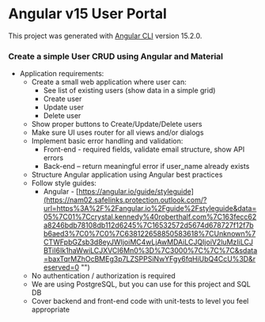 # Angular v15 User Portal

This project was generated with [Angular CLI](https://github.com/angular/angular-cli) version 15.2.0.

### Create a simple User CRUD using Angular and Material

- Application requirements:
    - Create a small web application where user can:
        - See list of existing users (show data in a simple grid)
        - Create user
        - Update user
        - Delete user
    - Show proper buttons to Create/Update/Delete users
    - Make sure UI uses router for all views and/or dialogs
    - Implement basic error handling and validation:
        - Front-end - required fields, validate email structure, show API errors
        - Back-end – return meaningful error if user_name already exists
    - Structure Angular application using Angular best practices
    - Follow style guides:
        - Angular - [https://angular.io/guide/styleguide](https://nam02.safelinks.protection.outlook.com/?url=https%3A%2F%2Fangular.io%2Fguide%2Fstyleguide&data=05%7C01%7Ccrystal.kennedy%40roberthalf.com%7C163fecc62a8246bdb78108db112d6245%7C16532572d5674d678727f12f7bb6aed3%7C0%7C0%7C638122658850583618%7CUnknown%7CTWFpbGZsb3d8eyJWIjoiMC4wLjAwMDAiLCJQIjoiV2luMzIiLCJBTiI6Ik1haWwiLCJXVCI6Mn0%3D%7C3000%7C%7C%7C&sdata=baxTqrMZhOcBMEg3p7LZSPPSiNwYFgy6fqHiUbQ4CcU%3D&reserved=0 "‌")
    - No authentication / authorization is required
    - We are using PostgreSQL, but you can use for this project and SQL DB
    - Cover backend and front-end code with unit-tests to level you feel appropriate
